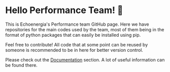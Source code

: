 # Hello Performance Team! :rocket:

This is Echoenergia's Performance team GitHub page. Here we have repositories for the main codes used by the team, most of them being in the format of python packages that can easily be installed using pip.

Feel free to contribute! All code that at some point can be reused by someone is recommended to be in here for better version control.

Please check out the [Documentation](https://github.com/performance-echo/documentation) section. A lot of useful information can be found there.
